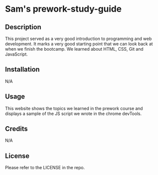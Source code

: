 # Sam's prework-study-guide

## Description

This project served as a very good introduction to programming and web development. It marks a very good starting point that we can look back at when we finish the bootcamp. We learned about HTML, CSS, Git and JavaScript.

## Installation

N/A

## Usage

This website shows the topics we learned in the prework course and displays a sample of the JS script we wrote in the chrome devTools.

## Credits

N/A

## License

Please refer to the LICENSE in the repo.

